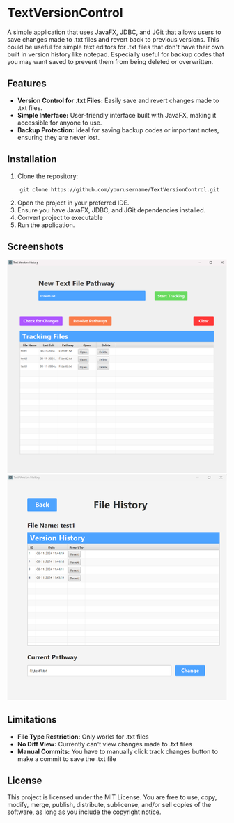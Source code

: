 # TextVersionControl 
A simple application that uses JavaFX, JDBC, and JGit that allows users to save changes made to .txt files and revert back to previous versions. This could be useful for simple text editors for .txt files that don't have their own built in version history like notepad. Especially useful for backup codes that you may want saved to prevent them from being deleted or overwritten.

## Features
- **Version Control for .txt Files:** Easily save and revert changes made to .txt files.
- **Simple Interface:** User-friendly interface built with JavaFX, making it accessible for anyone to use.
- **Backup Protection:** Ideal for saving backup codes or important notes, ensuring they are never lost.

## Installation
1. Clone the repository: 
```
    git clone https://github.com/yourusername/TextVersionControl.git
```
2. Open the project in your preferred IDE.
3. Ensure you have JavaFX, JDBC, and JGit dependencies installed.
4. Convert project to executable
5. Run the application.

## Screenshots 
![main view screenshot](src/main/resources/images/screenshotmain.png)
![](src/main/resources/images/screenshothistory.png)

## Limitations 
- **File Type Restriction:** Only works for .txt files
- **No Diff View:** Currently can't view changes made to .txt files 
- **Manual Commits:** You have to manually click track changes button to make a commit to save the .txt file

## License 
This project is licensed under the MIT License. You are free to use, copy, modify, merge, publish, distribute, sublicense, and/or sell copies of the software, as long as you include the copyright notice.

